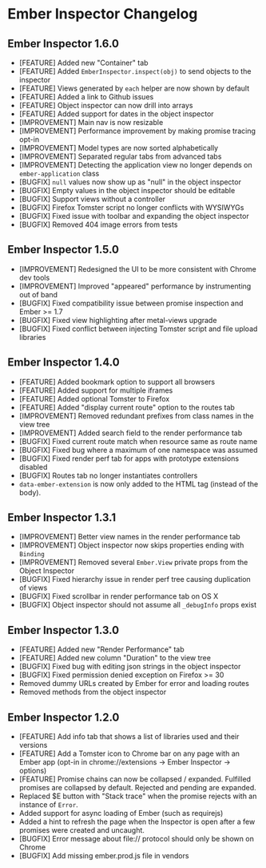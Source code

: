# Ember Inspector Changelog

## Ember Inspector 1.6.0

* [FEATURE] Added new "Container" tab
* [FEATURE] Added `EmberInspector.inspect(obj)` to send objects to the inspector
* [FEATURE] Views generated by `each` helper are now shown by default
* [FEATURE] Added a link to Github issues
* [FEATURE] Object inspector can now drill into arrays
* [FEATURE] Added support for dates in the object inspector
* [IMPROVEMENT] Main nav is now resizable
* [IMPROVEMENT] Performance improvement by making promise tracing opt-in
* [IMPROVEMENT] Model types are now sorted alphabetically
* [IMPROVEMENT] Separated regular tabs from advanced tabs
* [IMPROVEMENT] Detecting the application view no longer depends on `ember-application` class
* [BUGFIX] `null` values now show up as "null" in the object inspector
* [BUGFIX] Empty values in the object inspector should be editable
* [BUGFIX] Support views without a controller
* [BUGFIX] Firefox Tomster script no longer conflicts with WYSIWYGs
* [BUGFIX] Fixed issue with toolbar and expanding the object inspector
* [BUGFIX] Removed 404 image errors from tests

## Ember Inspector 1.5.0

* [IMPROVEMENT] Redesigned the UI to be more consistent with Chrome dev tools
* [IMPROVEMENT] Improved "appeared" performance by instrumenting out of band
* [BUGFIX] Fixed compatibility issue between promise inspection and Ember >= 1.7
* [BUGFIX] Fixed view highlighting after metal-views upgrade
* [BUGFIX] Fixed conflict between injecting Tomster script and file upload libraries

## Ember Inspector 1.4.0

* [FEATURE] Added bookmark option to support all browsers
* [FEATURE] Added support for multiple iframes
* [FEATURE] Added optional Tomster to Firefox
* [FEATURE] Added "display current route" option to the routes tab
* [IMPROVEMENT] Removed redundant prefixes from class names in the view tree
* [IMPROVEMENT] Added search field to the render performance tab
* [BUGFIX] Fixed current route match when resource same as route name
* [BUGFIX] Fixed bug where a maximum of one namespace was assumed
* [BUGFIX] Fixed render perf tab for apps with prototype extensions disabled
* [BUGFIX] Routes tab no longer instantiates controllers
* `data-ember-extension` is now only added to the HTML tag (instead of the body).

## Ember Inspector 1.3.1

* [IMPROVEMENT] Better view names in the render performance tab
* [IMPROVEMENT] Object inspector now skips properties ending with `Binding`
* [IMPROVEMENT] Removed several `Ember.View` private props from the Object Inspector
* [BUGFIX] Fixed hierarchy issue in render perf tree causing duplication of views
* [BUGFIX] Fixed scrollbar in render performance tab on OS X
* [BUGFIX] Object inspector should not assume all `_debugInfo` props exist

## Ember Inspector 1.3.0

* [FEATURE] Added new "Render Performance" tab
* [FEATURE] Added new column "Duration" to the view tree
* [BUGFIX] Fixed bug with editing json strings in the object inspector
* [BUGFIX] Fixed permission denied exception on Firefox >= 30
* Removed dummy URLs created by Ember for error and loading routes
* Removed methods from the object inspector

## Ember Inspector 1.2.0

* [FEATURE] Add info tab that shows a list of libraries used and their versions
* [FEATURE] Add a Tomster icon to Chrome bar on any page with an Ember app (opt-in in chrome://extensions -> Ember Inspector -> options)
* [FEATURE] Promise chains can now be collapsed / expanded. Fulfilled promises are collapsed by default. Rejected and pending are expanded.
* Replaced $E button with "Stack trace" when the promise rejects with an instance of `Error`.
* Added support for async loading of Ember (such as requirejs)
* Added a hint to refresh the page when the Inspector is open after a few promises were created and uncaught.
* [BUGFIX] Error message about file:// protocol should only be shown on Chrome
* [BUGFIX] Add missing ember.prod.js file in vendors
